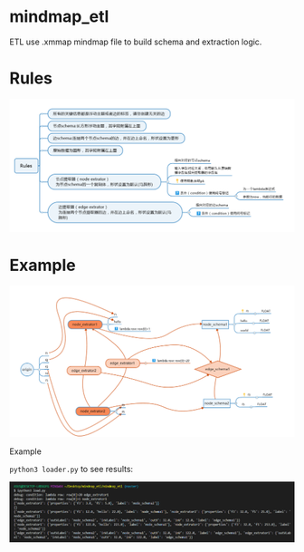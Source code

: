 # mindmap_etl
ETL use .xmmap mindmap file to build schema and extraction logic.


# Rules

![rules](/rules.png)

# Example

![Example](/example.png)

Example

`python3 loader.py` to see results:


![output](/output.png)
